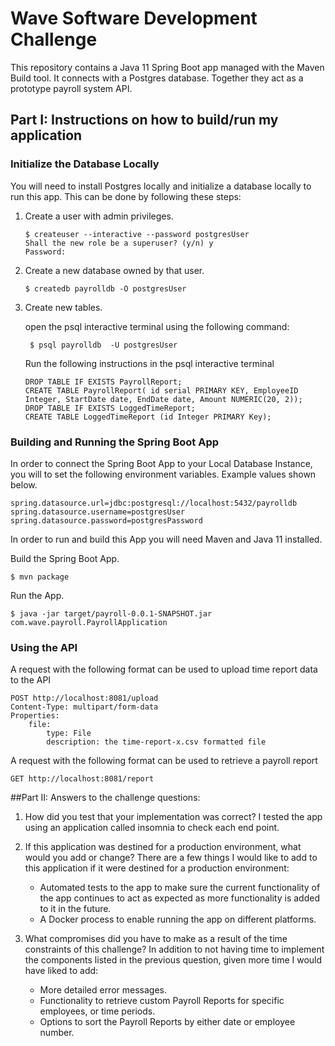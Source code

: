# Wave Software Development Challenge

This repository contains a Java 11 Spring Boot app managed with the Maven Build tool. It connects with a Postgres database. Together they act as a prototype payroll system API.
## Part I: Instructions on how to build/run my application
### Initialize the Database Locally

You will need to install Postgres locally and initialize a database locally to run this app. This can be done by following these steps:

1. Create a user with admin privileges.
    ```
    $ createuser --interactive --password postgresUser
    Shall the new role be a superuser? (y/n) y
    Password: 

    ```

1. Create a new database owned by that user.
    ```
    $ createdb payrolldb -O postgresUser
    ```
1. Create new tables.

    open the psql interactive terminal using the following command:
   ```
    $ psql payrolldb  -U postgresUser
   ```
    Run the following instructions in the psql interactive terminal
    ```
    DROP TABLE IF EXISTS PayrollReport;
    CREATE TABLE PayrollReport( id serial PRIMARY KEY, EmployeeID Integer, StartDate date, EndDate date, Amount NUMERIC(20, 2));
    DROP TABLE IF EXISTS LoggedTimeReport;
    CREATE TABLE LoggedTimeReport (id Integer PRIMARY Key);
    ```



### Building and Running the Spring Boot App

In order to connect the Spring Boot App to your Local Database Instance, you will to set the following environment variables. Example values shown below.

```
spring.datasource.url=jdbc:postgresql://localhost:5432/payrolldb
spring.datasource.username=postgresUser
spring.datasource.password=postgresPassword
```

In order to run and build this App you will need Maven and Java 11 installed.

Build the Spring Boot App. 

```
$ mvn package
```

Run the App.

```
$ java -jar target/payroll-0.0.1-SNAPSHOT.jar com.wave.payroll.PayrollApplication
```




### Using the API

A request with the following format can be used to upload time report data to the API
```
POST http://localhost:8081/upload
Content-Type: multipart/form-data
Properties: 
    file:
        type: File
        description: the time-report-x.csv formatted file
```   

A request with the following format can be used to retrieve a payroll report
```
GET http://localhost:8081/report
```     

##Part II: Answers to the challenge questions:

1. How did you test that your implementation was correct?
I tested the app using an application called insomnia to check each end point.

1. If this application was destined for a production environment, what would you add or change?
There are a few things I would like to add to this application if it were destined for a production environment:
    - Automated tests to the app to make sure the current functionality of the app continues to act as expected as more functionality is added to it in the future.
    - A Docker process to enable running the app on different platforms.
     
1. What compromises did you have to make as a result of the time constraints of this challenge?
In addition to not having time to implement the components listed in the previous question, given more time I would have liked to add:
    - More detailed error messages.
    - Functionality to retrieve custom Payroll Reports for specific employees, or time periods.
    - Options to sort the Payroll Reports by either date or employee number.